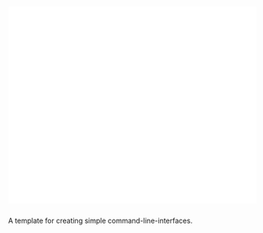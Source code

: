 <h1>
	<a href="https://github.com/qjack001/bash-template">
		<img src="logo.svg" width="800" height="400" alt="template.sh logo">
	</a>
</h1>

A template for creating simple command-line-interfaces.
